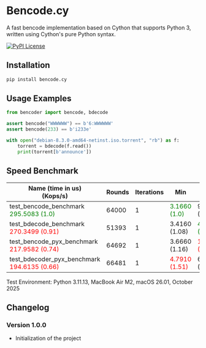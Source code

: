 # Bencode.cy

A fast bencode implementation based on Cython that supports Python 3, written using Cython's pure Python syntax.

[![PyPI License](https://img.shields.io/pypi/l/bencode.cy.svg)](https://pypi.org/project/bencode.cy/)


## Installation

```bash
pip install bencode.cy
```

## Usage Examples

```python
from bencoder import bencode, bdecode

assert bencode("WWWWWW") == b'6:WWWWWW'
assert bencode(233) == b'i233e'

with open("debian-8.3.0-amd64-netinst.iso.torrent", "rb") as f:
    torrent = bdecode(f.read())
    print(torrent[b'announce'])
```


## Speed Benchmark

| Name (time in us)<br>(Kops/s)         | Rounds  | Iterations | Min                 | Max                  | Mean                | StdDev               | Median              | IQR                  | Outliers     |
|---------------------------------------|---------|------------|---------------------|----------------------|---------------------|----------------------|---------------------|---------------------|--------------|
| test_bencode_benchmark<br><span style="color: green;">295.5083 (1.0)</span>       | 64000   | 1          | <span style="color: green;">3.1660 (1.0)</span> | 96.9160 (2.11)       | <span style="color: green;">3.3840 (1.0)</span> | 0.4740 (1.48)        | <span style="color: green;">3.3750 (1.0)</span> | <span style="color: green;">0.0420 (1.0)</span> | 718;9493     |
| test_bdecode_benchmark<br><span style="color: red;">270.3499 (0.91)</span>        | 51393   | 1          | 3.4160 (1.08)       | <span style="color: green;">45.8750 (1.0)</span> | 3.6989 (1.09)       | <span style="color: green;">0.3211 (1.0)</span> | 3.6670 (1.09)       | <span style="color: green;">0.0840 (2.00)</span> | 675;1780     |
| test_bencode_pyx_benchmark<br><span style="color: red;">217.9582 (0.74)</span>    | 64692   | 1          | 3.6660 (1.16)       | <span style="color: red;">1,718.6250 (37.46)</span> | 4.5880 (1.36)       | <span style="color: red;">16.2727 (50.67)</span> | 3.8750 (1.15)       | 0.0830 (1.98)       | 191;7556     |
| test_bdecoder_pyx_benchmark<br><span style="color: red;">194.6135 (0.66)</span>   | 66481   | 1          | <span style="color: red;">4.7910 (1.51)</span> | 64.1660 (1.40)       | <span style="color: red;">5.1384 (1.52)</span> | 0.4587 (1.43)        | <span style="color: red;">5.1250 (1.52)</span> | <span style="color: red;">0.1240 (2.95)</span> | 970;1778     |

Test Environment: Python 3.11.13, MacBook Air M2, macOS 26.01, October 2025



## Changelog

### Version 1.0.0
- Initialization of the project